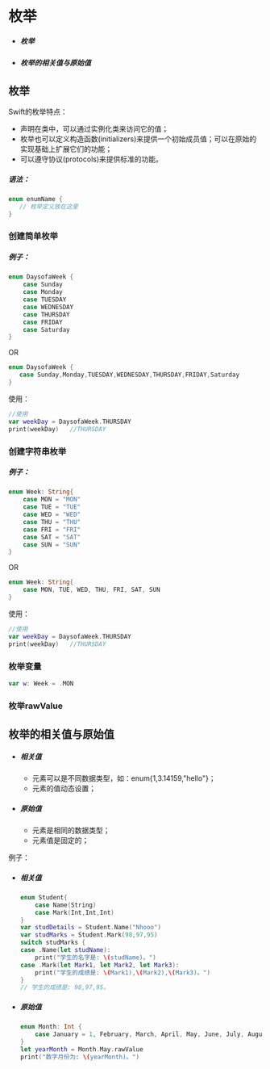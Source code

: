 # 枚举

- ##### 枚举

- ##### 枚举的相关值与原始值

## 枚举

Swift的枚举特点：

- 声明在类中，可以通过实例化类来访问它的值；
- 枚举也可以定义构造函数(initializers)来提供一个初始成员值；可以在原始的实现基础上扩展它们的功能；
- 可以遵守协议(protocols)来提供标准的功能。

##### 语法：

```swift
enum enumName {
   // 枚举定义放在这里
}
```

### 创建简单枚举

##### 例子：

```swift
enum DaysofaWeek {
    case Sunday
    case Monday
    case TUESDAY
    case WEDNESDAY
    case THURSDAY
    case FRIDAY
    case Saturday
}
```

OR

```swift
enum DaysofaWeek {
   case Sunday,Monday,TUESDAY,WEDNESDAY,THURSDAY,FRIDAY,Saturday
}
```

使用：

```swift
//使用
var weekDay = DaysofaWeek.THURSDAY
print(weekDay)   //THURSDAY
```

### 创建字符串枚举

##### 例子：

```swift
enum Week: String{
    case MON = "MON"
    case TUE = "TUE"
    case WED = "WED"
    case THU = "THU"
    case FRI = "FRI"
    case SAT = "SAT"
    case SUN = "SUN"
}
```

OR

```swift
enum Week: String{
    case MON, TUE, WED, THU, FRI, SAT, SUN
}
```

使用：

```swift
//使用
var weekDay = DaysofaWeek.THURSDAY
print(weekDay)   //THURSDAY
```

### 枚举变量

```swift
var w: Week = .MON
```



### 枚举rawValue





## 枚举的相关值与原始值

- ##### 相关值

  - 元素可以是不同数据类型，如：enum{1,3.14159,"hello"}；
  - 元素的值动态设置；

- ##### 原始值

  - 元素是相同的数据类型；
  - 元素值是固定的；

例子：

- ##### 相关值

  ```swift
  enum Student{
      case Name(String)
      case Mark(Int,Int,Int)
  }
  var studDetails = Student.Name("Nhooo")
  var studMarks = Student.Mark(98,97,95)
  switch studMarks {
  case .Name(let studName):
      print("学生的名字是: \(studName)。")
  case .Mark(let Mark1, let Mark2, let Mark3):
      print("学生的成绩是: \(Mark1),\(Mark2),\(Mark3)。")
  }
  // 学生的成绩是: 98,97,95。
  ```

  

- ##### 原始值

  ```swift
  enum Month: Int {
      case January = 1, February, March, April, May, June, July, August, September, October, November, December
  }
  let yearMonth = Month.May.rawValue
  print("数字月份为: \(yearMonth)。")
  ```

